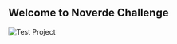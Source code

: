 ## Welcome to Noverde Challenge

![Test Project](https://github.com/chrismaille/noverde_challenge/workflows/Test%20Project/badge.svg)